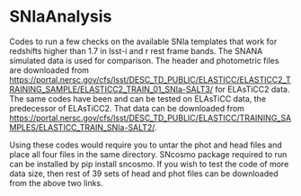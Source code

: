 # SNIaAnalysis

Codes to run a few checks on the available SNIa templates that work for redshifts higher than 1.7 in lsst-i and r rest frame bands. The SNANA simulated data is used for comparison. The header and photometric files are downloaded from https://portal.nersc.gov/cfs/lsst/DESC_TD_PUBLIC/ELASTICC/ELASTICC2_TRAINING_SAMPLE/ELASTICC2_TRAIN_01_SNIa-SALT3/ for ELAsTiCC2 data. The same codes have been and can be tested on ELAsTiCC data, the predecessor of ELAsTiCC2. That data can be downloaded from https://portal.nersc.gov/cfs/lsst/DESC_TD_PUBLIC/ELASTICC/TRAINING_SAMPLES/ELASTICC_TRAIN_SNIa-SALT2/. 

Using these codes would require you to untar the phot and head files and place all four files in the same directory. SNcosmo package required to run can be installed by pip install sncosmo. If you wish to test the code of more data size, then rest of 39 sets of head and phot files can be downloaded from the above two links.
